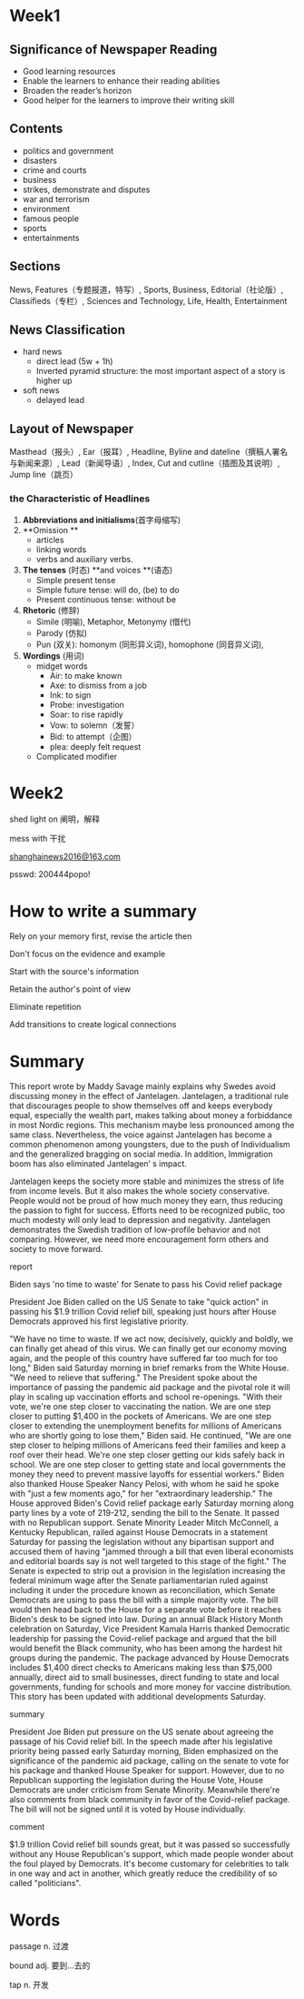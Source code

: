 # Week1

## Significance of Newspaper Reading

- Good learning resources
- Enable the learners to enhance their reading abilities
- Broaden the reader’s horizon
- Good helper for the learners to improve their writing skill

## Contents

- politics and government 
- disasters
- crime and courts
- business
- strikes, demonstrate and disputes
- war and terrorism
- environment
- famous people
- sports
- entertainments

## Sections

News, Features（专题报道，特写）, Sports, Business, Editorial（社论版）, Classifieds（专栏）, Sciences and Technology, Life, Health, Entertainment 

##  News Classification

- hard news 
  - direct lead (5w + 1h)
  - Inverted pyramid structure: the most important aspect of a story is higher up
- soft news 
  - delayed lead

## Layout of Newspaper

Masthead（报头）, Ear（报耳）, Headline, Byline and dateline（撰稿人署名与新闻来源）, Lead（新闻导语）, Index, Cut and cutline（插图及其说明）, Jump line（跳页）

### the Characteristic of Headlines

1. **Abbreviations and initialisms**(首字母缩写)
2. **Omission **
   - articles
   - linking words
   - verbs and auxiliary verbs.
3. **The tenses** (时态) **and voices **(语态)
   - Simple present tense
   - Simple future tense: will do, (be) to do
   - Present continuous tense: without be
4. **Rhetoric** (修辞) 
   - Simile (明喻), Metaphor, Metonymy (借代)
   - Parody (仿拟)
   - Pun (双关): homonym (同形异义词), homophone (同音异义词), 
5. **Wordings** (用词)
   - midget words
     - Air: to make known
     - Axe: to dismiss from a job
     - Ink: to sign
     - Probe: investigation
     - Soar: to rise rapidly
     - Vow: to solemn（发誓）
     - Bid: to attempt（企图）
     - plea: deeply felt request
   - Complicated modifier

# Week2

shed light on	阐明，解释

mess with	干扰

shanghainews2016@163.com

psswd: 200444popo!

# How to write a summary

Rely on your memory first, revise the article then

Don't focus on the evidence and example

Start with the source's information

Retain the author's point of view

Eliminate repetition

Add transitions to create logical connections



# Summary

This report wrote by Maddy Savage mainly explains why Swedes avoid discussing money in the effect of Jantelagen. Jantelagen, a traditional rule that discourages people to show themselves off and keeps everybody equal, especially the wealth part, makes talking about money a forbiddance in most Nordic regions. This mechanism maybe less pronounced among the same class. Nevertheless, the voice against Jantelagen has become a common phenomenon among youngsters, due to the push of Individualism and the generalized bragging on social media. In addition, Immigration boom has also eliminated Jantelagen’ s impact.

Jantelagen keeps the society more stable and minimizes the stress of life from income levels. But it also makes the whole society conservative. People would not be proud of how much money they earn, thus reducing the passion to fight for success. Efforts need to be recognized public, too much modesty will only lead to depression and negativity. Jantelagen demonstrates the Swedish tradition of low-profile behavior and not comparing. However, we need more encouragement form others and society to move forward.





report

Biden says 'no time to waste' for Senate to pass his Covid relief package

President Joe Biden called on the US Senate to take "quick action" in passing his $1.9 trillion Covid relief bill, speaking just hours after House Democrats approved his first legislative priority.

"We have no time to waste. If we act now, decisively, quickly and boldly, we can finally get ahead of this virus. We can finally get our economy moving again, and the people of this country have suffered far too much for too long," Biden said Saturday morning in brief remarks from the White House. "We need to relieve that suffering."
The President spoke about the importance of passing the pandemic aid package and the pivotal role it will play in scaling up vaccination efforts and school re-openings.
"With their vote, we're one step closer to vaccinating the nation. We are one step closer to putting \$1,400 in the pockets of Americans. We are one step closer to extending the unemployment benefits for millions of Americans who are shortly going to lose them," Biden said.
He continued, "We are one step closer to helping millions of Americans feed their families and keep a roof over their head. We're one step closer getting our kids safely back in school. We are one step closer to getting state and local governments the money they need to prevent massive layoffs for essential workers."
Biden also thanked House Speaker Nancy Pelosi, with whom he said he spoke with "just a few moments ago," for her "extraordinary leadership."
The House approved Biden's Covid relief package early Saturday morning along party lines by a vote of 219-212, sending the bill to the Senate. It passed with no Republican support.
Senate Minority Leader Mitch McConnell, a Kentucky Republican, railed against House Democrats in a statement Saturday for passing the legislation without any bipartisan support and accused them of having "jammed through a bill that even liberal economists and editorial boards say is not well targeted to this stage of the fight."
The Senate is expected to strip out a provision in the legislation increasing the federal minimum wage after the Senate parliamentarian ruled against including it under the procedure known as reconciliation, which Senate Democrats are using to pass the bill with a simple majority vote.
The bill would then head back to the House for a separate vote before it reaches Biden's desk to be signed into law.
During an annual Black History Month celebration on Saturday, Vice President Kamala Harris thanked Democratic leadership for passing the Covid-relief package and argued that the bill would benefit the Black community, who has been among the hardest hit groups during the pandemic.
The package advanced by House Democrats includes ​\$1,400 direct checks to Americans making less than $75,000 annually, direct aid to small businesses, direct funding to state and local governments, funding for schools and more money for vaccine distribution.
This story has been updated with additional developments Saturday.



summary

President Joe Biden put pressure on the US senate about agreeing the passage of his Covid relief bill. In the speech made after his legislative priority being passed early Saturday morning, Biden emphasized on the significance of the pandemic aid package, calling on the senate to vote for his package and thanked House Speaker for support. However, due to no Republican supporting the legislation during the House Vote, House Democrats are under criticism from Senate Minority. Meanwhile there're also comments from black community in favor of the Covid-relief package. The bill will not be signed until it is voted by House individually.



comment

\$1.9 trillion Covid relief bill sounds great, but it was passed so successfully without any House Republican's support, which made people wonder about the foul played by Democrats. It's become customary for celebrities to talk in one way and act in another, which greatly reduce the credibility of so called "politicians".



# Words

passage n. 过渡 

bound adj. 要到...去的 

tap n. 开发

